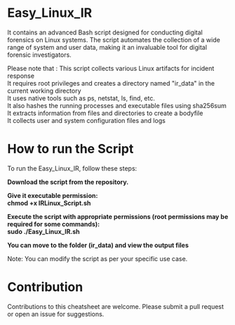 # Easy_Linux_IR

It contains an advanced Bash script designed for conducting digital forensics on Linux systems. The script automates the collection of a wide range of system and user data, making it an invaluable tool for digital forensic investigators.

Please note that : 
This script collects various Linux artifacts for incident response</br>
It requires root privileges and creates a directory named "ir_data" in the current working directory</br>
It uses native tools such as ps, netstat, ls, find, etc.</br>
It also hashes the running processes and executable files using sha256sum</br>
It extracts information from files and directories to create a bodyfile</br>
It collects user and system configuration files and logs</br>

# How to run the Script

To run the Easy_Linux_IR, follow these steps:</br>

<b>Download the script from the repository.</b></br>

<b>Give it executable permission:</b></br>
   **chmod +x IRLinux_Script.sh**</br>

<b>Execute the script with appropriate permissions (root permissions may be required for some commands):</b></br>
   **sudo ./Easy_Linux_IR.sh**</br>

<b>You can move to the folder (ir_data) and view the output files</b></br>

Note: You can modify the script as per your specific use case.</br>

# Contribution

Contributions to this cheatsheet are welcome. Please submit a pull request or open an issue for suggestions.</br>
